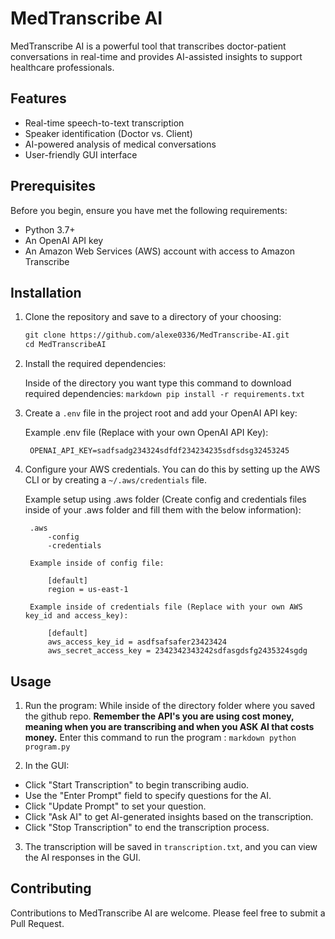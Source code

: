 # MedTranscribe AI

MedTranscribe AI is a powerful tool that transcribes doctor-patient conversations in real-time and provides AI-assisted insights to support healthcare professionals.

## Features

- Real-time speech-to-text transcription
- Speaker identification (Doctor vs. Client)
- AI-powered analysis of medical conversations
- User-friendly GUI interface

## Prerequisites

Before you begin, ensure you have met the following requirements:

- Python 3.7+
- An OpenAI API key
- An Amazon Web Services (AWS) account with access to Amazon Transcribe

## Installation

1. Clone the repository and save to a directory of your choosing:

    ```markdown
    git clone https://github.com/alexe0336/MedTranscribe-AI.git
    cd MedTranscribeAI
    ```

2. Install the required dependencies:

    Inside of the directory you want type this command to download required dependencies:
        ```markdown
        pip install -r requirements.txt
        ```

3. Create a `.env` file in the project root and add your OpenAI API key:

    Example .env file (Replace with your own OpenAI API Key):

        OPENAI_API_KEY=sadfsadg234324sdfdf234234235sdfsdsg32453245
    
4. Configure your AWS credentials. You can do this by setting up the AWS CLI or by creating a `~/.aws/credentials` file.
    
    Example setup using .aws folder (Create config and credentials files inside of your .aws folder and fill them with the below information): 

        .aws
            -config
            -credentials

        Example inside of config file:

            [default]
            region = us-east-1

        Example inside of credentials file (Replace with your own AWS key_id and access_key):

            [default]
            aws_access_key_id = asdfsafsafer23423424 
            aws_secret_access_key = 2342342343242sdfasgdsfg2435324sgdg

## Usage

1. Run the program:
    While inside of the directory folder where you saved the github repo.
    **Remember the API's you are using cost money, meaning when you are transcribing and when you ASK AI that costs money.**
    Enter this command to run the program :
        ```markdown
        python program.py
        ```

2. In the GUI:
- Click "Start Transcription" to begin transcribing audio.
- Use the "Enter Prompt" field to specify questions for the AI.
- Click "Update Prompt" to set your question.
- Click "Ask AI" to get AI-generated insights based on the transcription.
- Click "Stop Transcription" to end the transcription process.

3. The transcription will be saved in `transcription.txt`, and you can view the AI responses in the GUI.

## Contributing

Contributions to MedTranscribe AI are welcome. Please feel free to submit a Pull Request.
